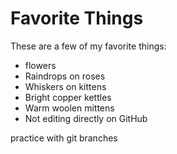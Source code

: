 # Favorite Things

These are a few of my favorite things:
- flowers
- Raindrops on roses
- Whiskers on kittens
- Bright copper kettles
- Warm woolen mittens
- Not editing directly on GitHub

practice with git branches
